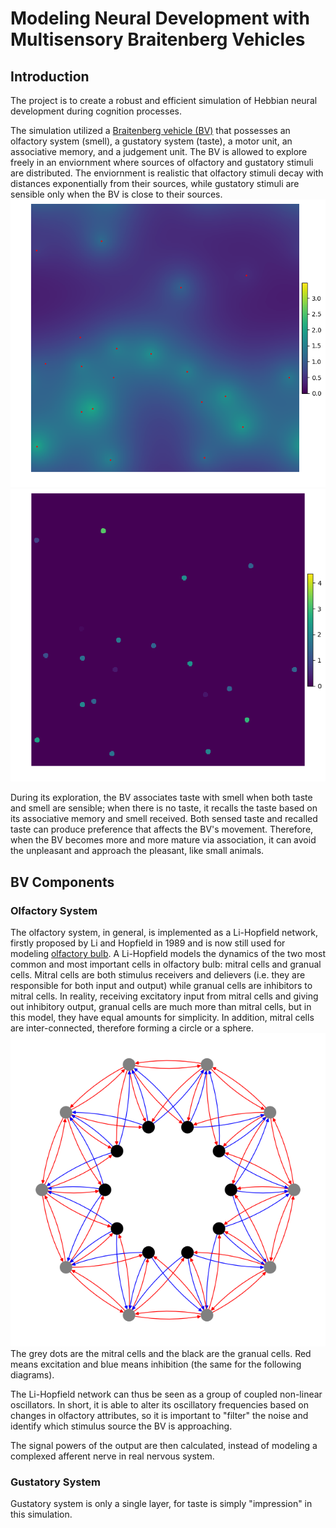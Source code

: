# Modeling Neural Development with Multisensory Braitenberg Vehicles

## Introduction
The project is to create a robust and efficient simulation of Hebbian neural development during cognition processes. 

The simulation utilized a [Braitenberg vehicle (BV)](https://en.wikipedia.org/wiki/Braitenberg_vehicle) that possesses an olfactory system (smell), a gustatory system (taste), a motor unit, an associative memory, and a judgement unit. The BV is allowed to explore freely in an enviornment where sources of olfactory and gustatory stimuli are distributed. The enviornment is realistic that olfactory stimuli decay with distances exponentially from their sources, while gustatory stimuli are sensible only when the BV is close to their sources.
![Olf example](/img/odor_space_0.png) ![Gus example](/img/taste_space_0.png) 

During its exploration, the BV associates taste with smell when both taste and smell are sensible; when there is no taste, it recalls the taste based on its associative memory and smell received. Both sensed taste and recalled taste can produce preference that affects the BV's movement. Therefore, when the BV becomes more and more mature via association, it can avoid the unpleasant and approach the pleasant, like small animals.

## BV Components
### Olfactory System
The olfactory system, in general, is implemented as a Li-Hopfield network, firstly proposed by Li and Hopfield in 1989 and is now still used for modeling [olfactory bulb](https://en.wikipedia.org/wiki/Olfactory_bulb). A Li-Hopfield models the dynamics of the two most common and most important cells in olfactory bulb: mitral cells and granual cells. Mitral cells are both stimulus receivers and delievers (i.e. they are responsible for both input and output) while granual cells are inhibitors to mitral cells. In reality, receiving excitatory input from mitral cells and giving out inhibitory output, granual cells are much more than mitral cells, but in this model, they have equal amounts for simplicity. In addition, mitral cells are inter-connected, therefore forming a circle or a sphere.
![Li-Hopfield network](/img/olf.png)
The grey dots are the mitral cells and the black are the granual cells. Red means excitation and blue means inhibition (the same for the following diagrams).

The Li-Hopfield network can thus be seen as a group of coupled non-linear oscillators. In short, it is able to alter its oscillatory frequencies based on changes in olfactory attributes, so it is important to "filter" the noise and identify which stimulus source the BV is approaching.

The signal powers of the output are then calculated, instead of modeling a complexed afferent nerve in real nervous system.

### Gustatory System
Gustatory system is only a single layer, for taste is simply "impression" in this simulation.
